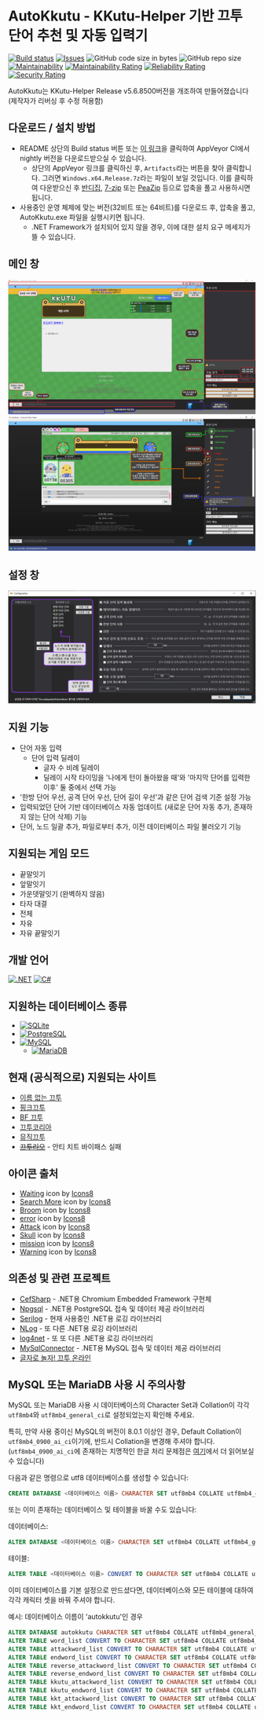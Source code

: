 # AutoKkutu - KKutu-Helper 기반 끄투 단어 추천 및 자동 입력기
[![Build status](https://ci.appveyor.com/api/projects/status/u0rt1gkhv7lbi7e4/branch/main?svg=true)](https://ci.appveyor.com/project/hsheric0210/autokkutu/branch/main)
[![Issues](https://img.shields.io/github/issues/hsheric0210/AutoKkutu.svg)](https://github.com/hsheric0210/AutoKkutu/issues)
![GitHub code size in bytes](https://img.shields.io/github/languages/code-size/hsheric0210/AutoKkutu)
![GitHub repo size](https://img.shields.io/github/repo-size/hsheric0210/autokkutu)
[![Maintainability](https://api.codeclimate.com/v1/badges/7709ad79cf511830e0bf/maintainability)](https://codeclimate.com/github/hsheric0210/AutoKkutu/maintainability)
[![Maintainability Rating](https://sonarcloud.io/api/project_badges/measure?project=hsheric0210_AutoKkutu&metric=sqale_rating)](https://sonarcloud.io/summary/new_code?id=hsheric0210_AutoKkutu)
[![Reliability Rating](https://sonarcloud.io/api/project_badges/measure?project=hsheric0210_AutoKkutu&metric=reliability_rating)](https://sonarcloud.io/summary/new_code?id=hsheric0210_AutoKkutu)
[![Security Rating](https://sonarcloud.io/api/project_badges/measure?project=hsheric0210_AutoKkutu&metric=security_rating)](https://sonarcloud.io/summary/new_code?id=hsheric0210_AutoKkutu)

AutoKkutu는 KKutu-Helper Release v5.6.8500버전을 개조하여 만들어졌습니다
(제작자가 리버싱 후 수정 허용함)

## 다운로드 / 설치 방법

* README 상단의 Build status 버튼 또는 [이 링크](https://ci.appveyor.com/project/hsheric0210/autokkutu/branch/main)을 클릭하여 AppVeyor CI에서 nightly 버전을 다운로드받으실 수 있습니다.
  * 상단의 AppVeyor 링크를 클릭하신 후, ```Artifacts```라는 버튼을 찾아 클릭합니다. 그러면 ```Windows.x64.Release.7z```라는 파일이 보일 것입니다. 이를 클릭하여 다운받으신 후 [반디집](https://kr.bandisoft.com/bandizip/), [7-zip](https://www.7-zip.org/download.html) 또는 [PeaZip](https://peazip.github.io/peazip-64bit.html) 등으로 압축을 풀고 사용하시면 됩니다.
* 사용중인 운영 체제에 맞는 버전(32비트 또는 64비트)를 다운로드 후, 압축을 풀고, AutoKkutu.exe 파일을 실행시키면 됩니다.
  * .NET Framework가 설치되어 있지 않을 경우, 이에 대한 설치 요구 메세지가 뜰 수 있습니다.

## 메인 창
![Idle](Images/MainWindow.idle.drawio.png)
![InGame](Images/MainWindow.ingame.drawio.png)

## 설정 창
![ConfigWindow](Images/Configuration.drawio.png)

## 지원 기능

* 단어 자동 입력
  * 단어 입력 딜레이
    * 글자 수 비례 딜레이
    * 딜레이 시작 타이밍을 '나에게 턴이 돌아왔을 때'와 '마지막 단어를 입력한 이후' 둘 중에서 선택 가능
* '한방 단어 우선, 공격 단어 우선, 단어 길이 우선'과 같은 단어 검색 기준 설정 가능
* 입력되었던 단어 기반 데이터베이스 자동 업데이트 (새로운 단어 자동 추가, 존재하지 않는 단어 삭제) 기능
* 단어, 노드 일괄 추가, 파일로부터 추가, 이전 데이터베이스 파일 불러오기 기능

## 지원되는 게임 모드

* 끝말잇기
* 앞말잇기
* 가운뎃말잇기 (완벽하지 않음)
* 타자 대결
* 전체
* 자유
* 자유 끝말잇기

## 개발 언어

[![.NET](https://img.shields.io/badge/.NET-5C2D91?style=for-the-badge&logo=.net&logoColor=white)](https://docs.microsoft.com/ko-kr/dotnet/)
[![C#](https://img.shields.io/badge/C%23-239120?style=for-the-badge&logo=c-sharp&logoColor=white)](https://docs.microsoft.com/ko-kr/dotnet/csharp/)

## 지원하는 데이터베이스 종류

* [![SQLite](https://img.shields.io/badge/SQLite-07405E?style=for-the-badge&logo=sqlite&logoColor=white)](https://www.sqlite.org/index.html)
* [![PostgreSQL](https://img.shields.io/badge/PostgreSQL-316192?style=for-the-badge&logo=postgresql&logoColor=white)](https://www.postgresql.org/)
* [![MySQL](https://img.shields.io/badge/MySQL-00000F?style=for-the-badge&logo=mysql&logoColor=white)](https://www.mysql.com/)
  * [![MariaDB](https://img.shields.io/badge/MariaDB-003545?style=for-the-badge&logo=mariadb&color=003545)](https://mariadb.org/)

## 현재 (공식적으로) 지원되는 사이트

* [이름 없는 끄투](https://kkutu.org/)
* [핑크끄투](https://kkutu.pink/)
* [BF 끄투](https://bfkkutu.kr/)
* [끄투코리아](https://kkutu.co.kr/)
* [뮤직끄투](https://musickkutu.xyz/)
* <s>[끄투리오](https://kkutu.io)</s> - 안티 치트 바이패스 실패

## 아이콘 출처

* [Waiting](https://icons8.com/icon/4LVMPYVBsSXd/waiting) icon by [Icons8](https://icons8.com)
* [Search More](https://icons8.com/icon/102557/search-mor) icon by [Icons8](https://icons8.com)
* [Broom](https://icons8.com/icon/Xnx8cxDef16O/broom) icon by [Icons8](https://icons8.com)
* [error](https://icons8.com/icon/103174/error) icon by [Icons8](https://icons8.com)
* [Attack](https://icons8.com/icon/8fgdm3cVkheA/attack) icon by [Icons8](https://icons8.com)
* [Skull](https://icons8.com/icon/mIIa0TRNmD4k/skull) icon by [Icons8](https://icons8.com)
* [mission](https://icons8.com/icon/cjURgjzPYDlN/mission) icon by [Icons8](https://icons8.com)
* [Warning](https://icons8.com/icon/5tH5sHqq0t2q/warning) icon by [Icons8](https://icons8.com)

## 의존성 및 관련 프로젝트

* [CefSharp](https://github.com/cefsharp/CefSharp/) - .NET용 Chromium Embedded Framework 구현체
* [Npgsql](https://github.com/npgsql/npgsql) - .NET용 PostgreSQL 접속 및 데이터 제공 라이브러리
* [Serilog](https://github.com/serilog/serilog) - 현재 사용중인 .NET용 로깅 라이브러리
* [NLog](https://github.com/NLog/NLog) - 또 다른 .NET용 로깅 라이브러리
* [log4net](https://logging.apache.org/log4net/) - 또 또 다른 .NET용 로깅 라이브러리
* [MySqlConnector](https://github.com/mysql-net/MySqlConnector) - .NET용 MySQL 접속 및 데이터 제공 라이브러리
* [글자로 놀자! 끄투 온라인](https://github.com/jjoriping/kkutu)

## MySQL 또는 MariaDB 사용 시 주의사항

MySQL 또는 MariaDB 사용 시 데이터베이스의 Character Set과 Collation이 각각 ```utf8mb4```와 ```utf8mb4_general_ci```로 설정되었는지 확인해 주세요.

특히, 만약 사용 중이신 MySQL의 버전이 8.0.1 이상인 경우, Default Collation이 ```utf8mb4_0900_ai_ci```이기에, 반드시 Collation을 변경해 주셔야 합니다.
(```utf8mb4_0900_ai_ci```에 존재하는 치명적인 한글 처리 문제점은 [여기](https://rastalion.me/mysql-8-0-1-%EB%B2%84%EC%A0%84%EB%B6%80%ED%84%B0-%EC%B1%84%ED%83%9D%EB%90%9C-utf8mb4_0900_ai_ci%EC%9D%98-%ED%95%9C%EA%B8%80-%EC%82%AC%EC%9A%A9%EC%97%90-%EB%8C%80%ED%95%9C-%EB%AC%B8%EC%A0%9C%EC%A0%90/)에서 더 읽어보실 수 있습니다)

다음과 같은 명령으로 utf8 데이터베이스를 생성할 수 있습니다:

```sql
CREATE DATABASE <데이터베이스 이름> CHARACTER SET utf8mb4 COLLATE utf8mb4_general_ci;
```

또는 이미 존재하는 데이터베이스 및 테이블을 바꿀 수도 있습니다:

데이터베이스:

```sql
ALTER DATABASE <데이터베이스 이름> CHARACTER SET utf8mb4 COLLATE utf8mb4_general_ci;
```

테이블:
```sql
ALTER TABLE <데이터베이스 이름> CONVERT TO CHARACTER SET utf8mb4 COLLATE utf8mb4_general_ci;
```

이미 데이터베이스를 기본 설정으로 만드셨다면, 데이터베이스와 모든 테이블에 대하여 각각 캐릭터 셋을 바꿔 주셔야 합니다.

예시: 데이터베이스 이름이 'autokkutu'인 경우

```sql
ALTER DATABASE autokkutu CHARACTER SET utf8mb4 COLLATE utf8mb4_general_ci;
ALTER TABLE word_list CONVERT TO CHARACTER SET utf8mb4 COLLATE utf8mb4_general_ci;
ALTER TABLE attackword_list CONVERT TO CHARACTER SET utf8mb4 COLLATE utf8mb4_general_ci;
ALTER TABLE endword_list CONVERT TO CHARACTER SET utf8mb4 COLLATE utf8mb4_general_ci;
ALTER TABLE reverse_attackword_list CONVERT TO CHARACTER SET utf8mb4 COLLATE utf8mb4_general_ci;
ALTER TABLE reverse_endword_list CONVERT TO CHARACTER SET utf8mb4 COLLATE utf8mb4_general_ci;
ALTER TABLE kkutu_attackword_list CONVERT TO CHARACTER SET utf8mb4 COLLATE utf8mb4_general_ci;
ALTER TABLE kkutu_endword_list CONVERT TO CHARACTER SET utf8mb4 COLLATE utf8mb4_general_ci;
ALTER TABLE kkt_attackword_list CONVERT TO CHARACTER SET utf8mb4 COLLATE utf8mb4_general_ci;
ALTER TABLE kkt_endword_list CONVERT TO CHARACTER SET utf8mb4 COLLATE utf8mb4_general_ci;
```
